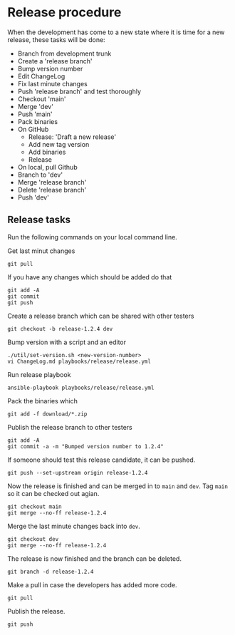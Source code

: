 # Release procedure

When the development has come to a new state where it is time for a new
release, these tasks will be done:

* Branch from development trunk
* Create a 'release branch'
* Bump version number
* Edit ChangeLog
* Fix last minute changes
* Push 'release branch' and test thoroughly 
* Checkout 'main'
* Merge 'dev'
* Push 'main'
* Pack binaries
* On GitHub
  - Release: 'Draft a new release'
  - Add new tag version
  - Add binaries
  - Release
* On local, pull Github
* Branch to 'dev'
* Merge 'release branch'
* Delete 'release branch'
* Push 'dev'

## Release tasks

Run the following commands on your local command line.

Get last minut changes

    git pull

If you have any changes which should be added do that

    git add -A
    git commit
    git push

Create a release branch which can be shared with other testers

    git checkout -b release-1.2.4 dev

Bump version with a script and an editor

    ./util/set-version.sh <new-version-number>
    vi ChangeLog.md playbooks/release/release.yml 

Run release playbook

    ansible-playbook playbooks/release/release.yml 

Pack the binaries which 

    git add -f download/*.zip

Publish the release branch to other testers

    git add -A
    git commit -a -m "Bumped version number to 1.2.4"

If someone should test this release candidate, it can
be pushed.

    git push --set-upstream origin release-1.2.4

Now the release is finished and can be merged in to
`main` and `dev`.
Tag `main` so it can be checked out agian.

    git checkout main
    git merge --no-ff release-1.2.4

Merge the last minute changes back into `dev`.

    git checkout dev
    git merge --no-ff release-1.2.4

The release is now finished and the branch can be deleted.

    git branch -d release-1.2.4

Make a pull in case the developers has added more code.

    git pull

Publish the release.

    git push

